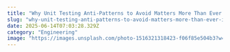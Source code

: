 ```yaml
---
title: "Why Unit Testing Anti-Patterns to Avoid Matters More Than Ever in 2025"
slug: "why-unit-testing-anti-patterns-to-avoid-matters-more-than-ever-in-2025"
date: 2025-06-14T07:03:28.329Z
category: "Engineering"
image: "https://images.unsplash.com/photo-1516321318423-f06f85e504b3?w=1200&h=600&fit=crop"
---
```


